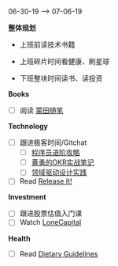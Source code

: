 06-30-19 --> 07-06-19

**整体规划**

- 上班前读技术书籍

- 上班碎片时间看健康、刷星球

- 下班整块时间读书、读投资

**Books**

- [ ] 阅读 [蒙田随笔](https://book.douban.com/subject/26895111/)

**Technology**

- [ ] 跟进极客时间/Gitchat
    - [ ] [程序员进阶攻略](https://time.geekbang.org/column/intro/111)
    - [ ] [黄勇的OKR实战笔记](https://time.geekbang.org/column/intro/199)
    - [ ] [领域驱动设计实践](https://gitbook.cn/gitchat/column/5cdab7fb34b6ed1398fd8de7)
- [ ] Read [Release It!](https://book.douban.com/subject/2065284/)

**Investment**

- [ ] 跟进股票估值入门课
- [ ] Watch [LoneCapital](https://www.youtube.com/channel/UC8sBlOXicO5xxDYTyxuowdA/videos) 

**Health**

- [ ] Read [Dietary Guidelines](https://health.gov/dietaryguidelines/2015/guidelines/executive-summary/#guidelines)

